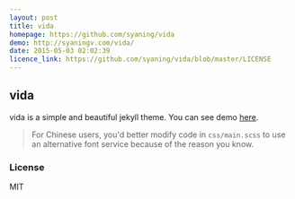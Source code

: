 ```yaml
---
layout: post
title: vida
homepage: https://github.com/syaning/vida
demo: http://syaningv.com/vida/
date: 2015-05-03 02:02:39
licence_link: https://github.com/syaning/vida/blob/master/LICENSE
---
```

vida
---------

vida is a simple and beautiful jekyll theme.
You can see demo [here](http://syaningv.com/vida/).

> For Chinese users, you'd better modify code in `css/main.scss` to use an alternative font service because of the reason you know.

### License

MIT

